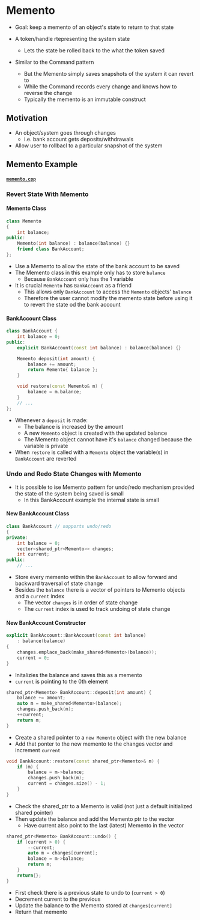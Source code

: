 # Memento

- Goal: keep a memento of an object's state to return to that state
- A token/handle rtepresenting the system state
    - Lets the state be rolled back to the what the token saved

- Similar to the Command pattern
    - But the Memento simply saves snapshots of the system it can revert to
    - While the Command records every change and knows how to reverse the change
    - Typically the memento is an immutable construct

## Motivation
- An object/system goes through changes
    - i.e. bank account gets deposits/withdrawals
- Allow user to rollbacl to a particular snapshot of the system

## Memento Example
#### [`memento.cpp`](memento.cpp)

### Revert State With Memento
#### Memento Class
```cpp
class Memento
{
    int balance;
public:
    Memento(int balance) : balance(balance) {}
    friend class BankAccount;
};
```
- Use a Memento to allow the state of the bank account to be saved
- The Memento class in this example only has to store `balance`
    - Because `BankAccount` only has the 1 variable
- It is crucial `Memento` has `BankAccount` as a friend
    - This allows only `BankAccount` to access the `Memento` objects' `balance`
    - Therefore the user cannot modify the memento state before using it to revert the state od the bank account

#### BankAccount Class
```cpp
class BankAccount {
    int balance = 0;
public:
    explicit BankAccount(const int balance) : balance(balance) {}

    Memento deposit(int amount) {
        balance += amount;
        return Memento{ balance };
    }

    void restore(const Memento& m) {
        balance = m.balance;
    }
    // ...
};
```
- Whenever a `deposit` is made:
    - The balance is increased by the amount
    - A new `Memento` object is created with the updated balance
    - The Memento object cannot have it's `balance` changed because the variable is private
- When `restore` is called with a `Memento` object the variable(s) in `BankAccount` are reverted

### Undo and Redo State Changes with Memento
- It is possible to ise Memento pattern for undo/redo mechanism provided the state of the system being saved is small
    - In this BankAccount example the internal state is small

#### New BankAccount Class
```cpp
class BankAccount // supports undo/redo
{
private:
    int balance = 0;
    vector<shared_ptr<Memento>> changes;
    int current;
public:
    // ...

```
- Store every memento within the `BankAccount` to allow forward and backward traversal of state change
- Besides the `balance` there is a vector of pointers to Memento objects and a `current` index 
    - The vector `changes` is in order of state change
    - The `current` index is used to track undoing of state change

#### New BankAccount Constructor
```cpp
explicit BankAccount::BankAccount(const int balance)
    : balance(balance)
{
    changes.emplace_back(make_shared<Memento>(balance));
    current = 0;
}
```
- Initalizies the balance and saves this as a memento
- `current` is pointing to the 0th element

```cpp
shared_ptr<Memento> BankAccount::deposit(int amount) {
    balance += amount;
    auto m = make_shared<Memento>(balance);
    changes.push_back(m);
    ++current;
    return m;
}
```
- Create a shared pointer to a `new Memento` object with the new balance
- Add that ponter to the new memento to the changes vector and increment `current`

```cpp
void BankAccount::restore(const shared_ptr<Memento>& m) {
    if (m) {
        balance = m->balance;
        changes.push_back(m);
        current = changes.size() - 1;
    }
}
```
- Check the shared_ptr to a Memento is valid (not just a default initialized shared pointer)
- Then update the balance and add the Memento ptr to the vector
    - Have current also point to the last (latest) Memento in the vector

```cpp
shared_ptr<Memento> BankAccount::undo() {
    if (current > 0) {
        --current;
        auto m = changes[current];
        balance = m->balance;
        return m;
    }
    return{};
}
```
- First check there is a previous state to undo to (`current > 0`)
- Decrement current to the previous
- Update the balance to the Memento stored at `changes[current]`
- Return that memento

